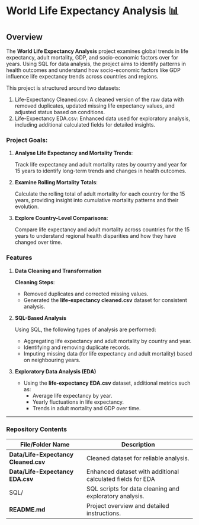 # World Life Expectancy Analysis 📊

## Overview

The **World Life Expectancy Analysis** project examines global trends in life expectancy, adult mortality, GDP, and socio-economic factors over for years. Using SQL for data analysis, the project aims to identify patterns in health outcomes and understand how socio-economic factors like GDP influence life expectancy trends across countries and regions.

This project is structured around two datasets:

1. Life-Expectancy Cleaned.csv: A cleaned version of the raw data with removed duplicates, updated missing life expectancy values, and adjusted status based on conditions.
2. Life-Expectancy EDA.csv: Enhanced data used for exploratory analysis, including additional calculated fields for detailed insights.

### 

### Project Goals:

1. **Analyse Life Expectancy and Mortality Trends**:
    
    Track life expectancy and adult mortality rates by country and year for 15 years to identify long-term trends and changes in health outcomes.
    
2. **Examine Rolling Mortality Totals**:
    
    Calculate the rolling total of adult mortality for each country for the 15 years, providing insight into cumulative mortality patterns and their evolution.
    
3. **Explore Country-Level Comparisons**:
    
    Compare life expectancy and adult mortality across countries for the 15 years to understand regional health disparities and how they have changed over time.
    

### **Features**

1. **Data Cleaning and Transformation**
    
    **Cleaning Steps**:
    
    - Removed duplicates and corrected missing values.
    - Generated the **life-expectancy cleaned.csv** dataset for consistent analysis.
2. **SQL-Based Analysis**
    
    Using SQL, the following types of analysis are performed:
    
    - Aggregating life expectancy and adult mortality by country and year.
    - Identifying and removing duplicate records.
    - Imputing missing data (for life expectancy and adult mortality) based on neighbouring years.
3. **Exploratory Data Analysis (EDA)**
    - Using the **life-expectancy EDA.csv** dataset, additional metrics such as:
        - Average life expectancy by year.
        - Yearly fluctuations in life expectancy.
        - Trends in adult mortality and GDP over time.

---

### **Repository Contents**

| **File/Folder Name** | **Description** |
| --- | --- |
| **Data/Life-Expectancy Cleaned.csv** | Cleaned dataset for reliable analysis. |
| **Data/Life-Expectancy EDA.csv** | Enhanced dataset with additional calculated fields for EDA |
| SQL/ | SQL scripts for data cleaning and exploratory analysis. |
| **README.md** | Project overview and detailed instructions. |
